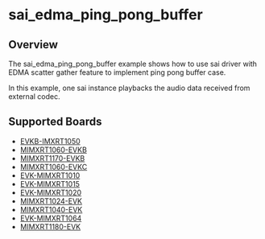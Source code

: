 # sai_edma_ping_pong_buffer

## Overview
The sai_edma_ping_pong_buffer example shows how to use sai driver with EDMA scatter gather feature to implement ping pong buffer case.

In this example, one sai instance playbacks the audio data received from external codec.

## Supported Boards
- [EVKB-IMXRT1050](../../../_boards/evkbimxrt1050/driver_examples/sai/edma_ping_pong_buffer/example_board_readme.md)
- [MIMXRT1060-EVKB](../../../_boards/evkbmimxrt1060/driver_examples/sai/edma_ping_pong_buffer/example_board_readme.md)
- [MIMXRT1170-EVKB](../../../_boards/evkbmimxrt1170/driver_examples/sai/edma_ping_pong_buffer/example_board_readme.md)
- [MIMXRT1060-EVKC](../../../_boards/evkcmimxrt1060/driver_examples/sai/edma_ping_pong_buffer/example_board_readme.md)
- [EVK-MIMXRT1010](../../../_boards/evkmimxrt1010/driver_examples/sai/edma_ping_pong_buffer/example_board_readme.md)
- [EVK-MIMXRT1015](../../../_boards/evkmimxrt1015/driver_examples/sai/edma_ping_pong_buffer/example_board_readme.md)
- [EVK-MIMXRT1020](../../../_boards/evkmimxrt1020/driver_examples/sai/edma_ping_pong_buffer/example_board_readme.md)
- [MIMXRT1024-EVK](../../../_boards/evkmimxrt1024/driver_examples/sai/edma_ping_pong_buffer/example_board_readme.md)
- [MIMXRT1040-EVK](../../../_boards/evkmimxrt1040/driver_examples/sai/edma_ping_pong_buffer/example_board_readme.md)
- [EVK-MIMXRT1064](../../../_boards/evkmimxrt1064/driver_examples/sai/edma_ping_pong_buffer/example_board_readme.md)
- [MIMXRT1180-EVK](../../../_boards/evkmimxrt1180/driver_examples/sai/edma_ping_pong_buffer/example_board_readme.md)
